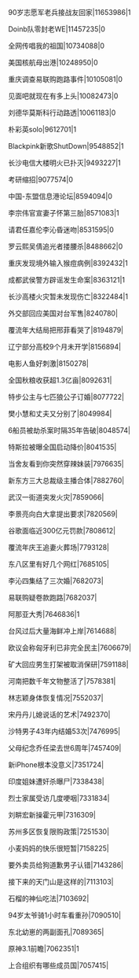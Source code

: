 90岁志愿军老兵接战友回家|11653986|1

Doinb队零封老WE|11457235|0

全网传唱我的祖国|10734088|0

美国核航母出港|10248950|0

重庆调查易联购跑路事件|10105081|0

见面吧就现在有多上头|10082473|0

刘德华莫斯科行动路透|10061183|0

朴彩英solo|9612701|1

Blackpink新歌ShutDown|9548852|1

长沙电信大楼明火已扑灭|9493227|1

考研缩招|9077574|0

中国-东盟信息港论坛|8594094|0

李宗伟官宣妻子怀第三胎|8571083|1

请君任嘉伦李沁昏迷吻|8531595|0

罗云熙吴倩追光者搂腰杀|8488662|0

重庆发现境外输入猴痘病例|8392432|1

成都武侯警方辟谣发生命案|8363121|1

长沙高楼火灾暂未发现伤亡|8322484|1

外交部回应美国对台军售|8240780|

覆流年大结局把邢菲看哭了|8194879|

辽宁部分高校9个月未开学|8156894|

电影人鱼好刺激|8150278|

全国秋粮收获超1.3亿亩|8092631|

特步公主与七匹狼公子订婚|8077722|

樊小慧和丈夫又分别了|8049984|

6船员被劫杀案时隔35年告破|8048574|

特斯拉被曝全国启动降价|8041535|

当舍友看到你突然穿辣妹装|7976635|

新东方三大总裁级主播合体|7882760|

武汉一街道突发火灾|7859066|

李景亮向白大拿提出要求|7820569|

谷歌面临近300亿元罚款|7808612|

覆流年庆王追妻火葬场|7793128|

东八区里有好几个网红|7685105|

李沁四集结了三次婚|7682073|

易联购疑卷款跑路|7682037|

阿那亚大秀|7646836|1

台风过后大量海鲜冲上岸|7614688|

欧议会称匈牙利已非完全民主|7606679|

矿大回应男生打架被取消保研|7591188|

河南把数千年文物整活了|7578381|

林志颖身体恢复情况|7552037|

宋丹丹儿媳说话的艺术|7492370|

沙特男子43年内结婚53次|7476995|

父母纪念乔任梁去世6周年|7457409|

新iPhone根本没意义|7351724|

印度姐妹遭奸杀曝尸|7338438|

烈士家属受访几度哽咽|7331834|

刘畊宏新操霍元甲|7316309|

苏州多区恢复限购政策|7251530|

小麦妈妈的快乐很短暂|7158225|

要外卖员给狗道歉男子认错|7143286|

接下来的天门山是这样的|7113103|

石榴的神仙吃法|7103692|

94岁太爷骑1小时车看重孙|7090510|

东北幼崽的两副面孔|7089365|

原神3.1前瞻|7062351|1

上合组织有哪些成员国|7057415|

